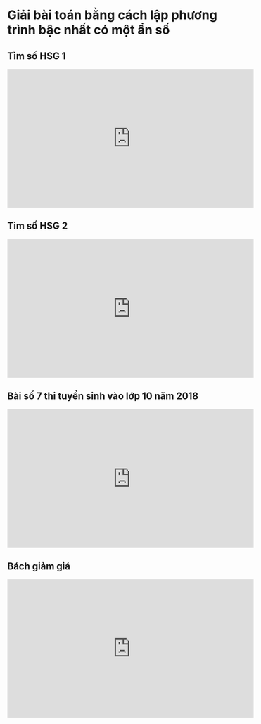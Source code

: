 # Giải bài toán bằng cách lập phương trình bậc nhất có một ẩn số
## Tìm số HSG 1
<iframe width="560" height="315" src="https://www.youtube.com/embed/gXc2Sr9enoE?si=xoJfTumIWaqXCl1y" title="YouTube video player" frameborder="0" allow="accelerometer; autoplay; clipboard-write; encrypted-media; gyroscope; picture-in-picture; web-share" referrerpolicy="strict-origin-when-cross-origin" allowfullscreen></iframe>

## Tìm số HSG 2
<iframe width="560" height="315" src="https://www.youtube.com/embed/IpGBZaAYVjU?si=nWXSg0zjmLVdzR7T" title="YouTube video player" frameborder="0" allow="accelerometer; autoplay; clipboard-write; encrypted-media; gyroscope; picture-in-picture; web-share" referrerpolicy="strict-origin-when-cross-origin" allowfullscreen></iframe>

## Bài số 7 thi tuyển sinh vào lớp 10 năm 2018
<iframe width="560" height="315" src="https://www.youtube.com/embed/jqhDPD_sFC4?si=g5NX_QdjcL-YvkRN" title="YouTube video player" frameborder="0" allow="accelerometer; autoplay; clipboard-write; encrypted-media; gyroscope; picture-in-picture; web-share" referrerpolicy="strict-origin-when-cross-origin" allowfullscreen></iframe>

## Bách giảm giá
<iframe width="560" height="315" src="https://www.youtube.com/embed/Xfnz314PsAo?si=bknOqZL8ot_TEwGq" title="YouTube video player" frameborder="0" allow="accelerometer; autoplay; clipboard-write; encrypted-media; gyroscope; picture-in-picture; web-share" referrerpolicy="strict-origin-when-cross-origin" allowfullscreen></iframe>